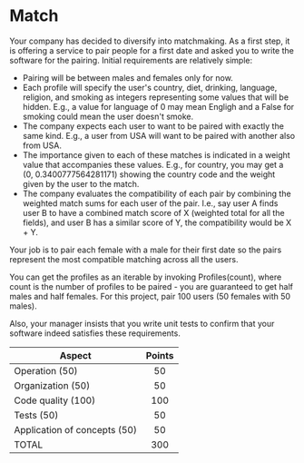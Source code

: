 # Match

Your company has decided to diversify into matchmaking. As a first step, it is offering a service to pair people for a first date and asked you to write the software for the pairing. Initial requirements are relatively simple:

* Pairing will be between males and females only for now.
* Each profile will specify the user's country, diet, drinking, language, religion, and smoking as integers representing some values that will be hidden. E.g., a value for language of 0 may mean Engligh and a False for smoking could mean the user doesn't smoke.
* The company expects each user to want to be paired with exactly the same kind. E.g., a user from USA will want to be paired with another also from USA.
* The importance given to each of these matches is indicated in a weight value that accompanies these values. E.g., for country, you may get a (0, 0.3400777564281171) showing the country code and the weight given by the user to the match.
* The company evaluates the compatibility of each pair by combining the weighted match sums for each user of the pair. I.e., say user A finds user B to have a combined match score of X (weighted total for all the fields), and user B has a similar score of Y, the compatibility would be X + Y.

Your job is to pair each female with a male for their first date so the pairs represent the most compatible matching across all the users.

You can get the profiles as an iterable by invoking Profiles(count), where count is the number of profiles to be paired - you are guaranteed to get half males and half females. For this project, pair 100 users (50 females with 50 males).

Also, your manager insists that you write unit tests to confirm that your software indeed satisfies these requirements.

Aspect                       | Points
---------------------------- | :----:
Operation (50)               | 50
Organization (50)            | 50
Code quality (100)           | 100
Tests (50)                   | 50
Application of concepts (50) | 50
TOTAL                        | 300
